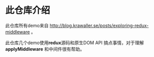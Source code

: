 # 此仓库介绍

此仓库所有demo来自 http://blog.krawaller.se/posts/exploring-redux-middleware 。

此仓库几个demo使用**redux**源码和原生DOM API 搞点事情，对于理解**applyMiddleware** 和中间件很有帮助。